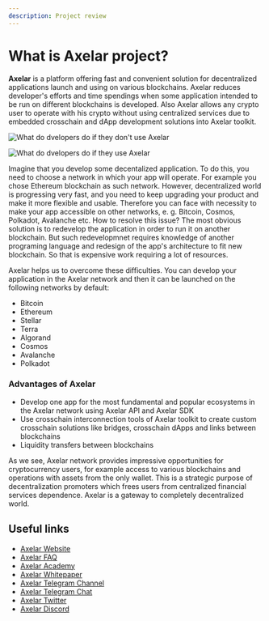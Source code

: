 ```yaml
---
description: Project review
---
```


# What is Axelar project?

**Axelar** is a platform offering fast and convenient solution for decentralized applications launch and using on various blockchains. Axelar reduces developer's efforts and time spendings when some application intended to be run on different blockchains is developed. Also Axelar allows any crypto user to operate with his crypto without using centralized services due to embedded crosschain and dApp development solutions into Axelar toolkit.

![What do dvelopers do if they don't use Axelar](../../.gitbook/assets/without\_axelar\_04.png)

![What do dvelopers do if they use Axelar](../../.gitbook/assets/axelar\_api\_03.png)

Imagine that you develop some decentalized application. To do this, you need to choose a network in which your app will operate. For example you chose Ethereum blockchain as such network. However, decentralized world is progressing very fast, and you need to keep upgrading your product and make it more flexible and usable. Therefore you can face with necessity to make your app accessible on other networks, e. g. Bitcoin, Cosmos, Polkadot, Avalanche etc. How to resolve this issue? The most obvious solution is to redevelop the application in order to run it on another blockchain. But such redevelopmnet requires knowledge of another programing language and redesign of the app's architecture to fit new blockchain. So that is expensive work requiring a lot of resources.

Axelar helps us to overcome these difficulties. You can develop your application in the Axelar network and then it can be launched on the following networks by default:

* Bitcoin
* Ethereum
* Stellar
* Terra
* Algorand
* Cosmos
* Avalanche
* Polkadot

### Advantages of Axelar

* Develop one app for the most fundamental and popular ecosystems in the Axelar network using Axelar API and Axelar SDK
* Use crosschain interconnection tools of Axelar toolkit to create custom crosschain solutions like bridges, crosschain dApps and links between blockchains
* Liquidity transfers between blockchains

As we see, Axelar network provides impressive opportunities for cryptocurrency users, for example access to various blockchains and operations with assets from the only wallet. This is a strategic purpose of decentralization promoters which frees users from centralized financial services dependence. Axelar is a gateway to completely decentralized world.

## Useful links

* [Axelar Website](https://axelar.network)
* [Axelar FAQ](https://axelar.network/faq)
* [Axelar Academy](https://axelar.academy)
* [Axelar Whitepaper](what-is-axelar-project.md#what-is-axelar)
* [Axelar Telegram Channel](https://t.me/axelarnetwork)
* [Axelar Telegram Chat](https://t.me/axelarcommunity)
* [Axelar Twitter](https://twitter.com/axelarcore)
* [Axelar Discord](https://discord.gg/aRZ3Ra6f7D)

